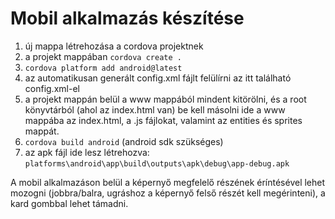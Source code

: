 # Mobil alkalmazás készítése

1. új mappa létrehozása a cordova projektnek
2. a projekt mappában `cordova create .`
3. `cordova platform add android@latest`
4. az automatikusan generált config.xml fájlt felülírni az itt található config.xml-el
5. a projekt mappán belül a www mappából mindent kitörölni, és a root könyvtárból (ahol az index.html van) be kell másolni ide a www mappába az index.html, a .js fájlokat, valamint az entities és sprites mappát. 
6. `cordova build android` (android sdk szükséges)
7. az apk fájl ide lesz létrehozva: `platforms\android\app\build\outputs\apk\debug\app-debug.apk`

A mobil alkalmazáson belül a képernyő megfelelő részének éríntésével lehet mozogni (jobbra/balra, ugráshoz a képernyő felső részét kell megérinteni), a kard gombbal lehet támadni.